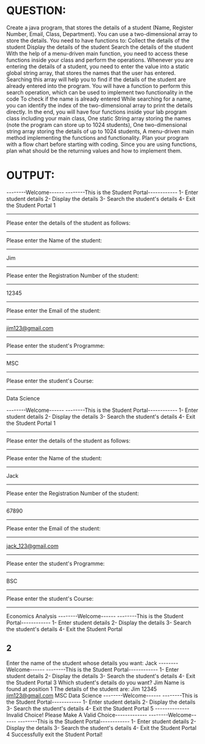 # QUESTION:
Create a java program, that stores the details of a student (Name, Register Number, Email, Class, Department).
You can use a two-dimensional array to store the details.
You need to have functions to:
Collect the details of the student
Display the details of the student
Search the details of the student
With the help of a menu-driven main function, you need to access these functions inside your class and perform the operations.
Whenever you are entering the details of a student, you need to enter the value into a static global string array, that stores the names that the user has entered. Searching this array will help you to find if the details of the student are already entered into the program.
You will have a function to perform this search operation, which can be used to implement two functionality in the code
To check if the name is already entered
While searching for a name, you can identify the index of the two-dimensional array to print the details directly.
In the end, you will have four functions inside your lab program class including your main class, 
One static String array storing the names (note the program can store up to 1024 students),
One two-dimensional string array storing the details of up to 1024 students,
A menu-driven main method implementing the functions and functionality.
Plan your program with a flow chart before starting with coding. Since you are using functions, plan what should be the returning values and how to implement them.

# OUTPUT:

--------Welcome------
--------This is the Student Portal------------
1- Enter student details
2- Display the details
3- Search the student's details
4- Exit the Student Portal
1

---------------------------------------------------------------------
Please enter the details of the student as follows:

----------------------------

Please enter the Name of the student:

------------------------------------
Jim

----------------------------------------

Please enter the Registration Number of the student:

----------------------------------------
12345

----------------------------------------
Please enter the Email of the student:

----------------------------------------
jim123@gmail.com

----------------------------------------
Please enter the student's Programme:

----------------------------------------
MSC

----------------------------------------
Please enter the student's Course:

----------------------------------------
Data Science

--------Welcome------
--------This is the Student Portal------------
1- Enter student details
2- Display the details
3- Search the student's details
4- Exit the Student Portal
1

---------------------------------------------------------------------
Please enter the details of the student as follows:

----------------------------
Please enter the Name of the student:

------------------------------------
Jack 

----------------------------------------
Please enter the Registration Number of the student:

----------------------------------------
67890

----------------------------------------
Please enter the Email of the student:

----------------------------------------
jack_123@gmail.com

----------------------------------------
Please enter the student's Programme: 

----------------------------------------
BSC

----------------------------------------
Please enter the student's Course:

----------------------------------------
Economics Analysis
--------Welcome------
--------This is the Student Portal------------
1- Enter student details
2- Display the details
3- Search the student's details
4- Exit the Student Portal

2
-------------------------------------------------------

Enter the name of the student whose details you want:
Jack
--------Welcome------
--------This is the Student Portal------------
1- Enter student details
2- Display the details
3- Search the student's details
4- Exit the Student Portal
3
Which student's details do you want? 
Jim
Name is found at position 1
The details of the student are:
Jim
12345
jim123@gmail.com
MSC
Data Science
--------Welcome------
--------This is the Student Portal------------
1- Enter student details
2- Display the details
3- Search the student's details
4- Exit the Student Portal
5
--------------Invalid Choice! Please Make A Valid Choice-------------
--------Welcome------
--------This is the Student Portal------------
1- Enter student details
2- Display the details
3- Search the student's details
4- Exit the Student Portal
4
Successfully exit the Student Portal!
